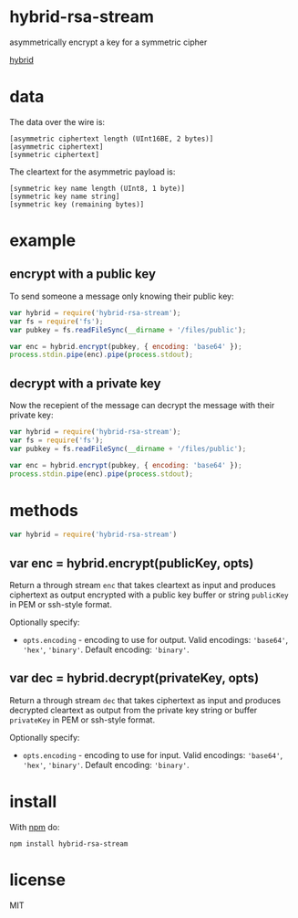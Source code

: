 # hybrid-rsa-stream

asymmetrically encrypt a key for a symmetric cipher

[hybrid](http://www.cs.rochester.edu/~brown/Crypto/assts/projects/hybrid/hybrid.html)

# data

The data over the wire is:

```
[asymmetric ciphertext length (UInt16BE, 2 bytes)]
[asymmetric ciphertext]
[symmetric ciphertext]
```

The cleartext for the asymmetric payload is:

```
[symmetric key name length (UInt8, 1 byte)]
[symmetric key name string]
[symmetric key (remaining bytes)]
```

# example

## encrypt with a public key

To send someone a message only knowing their public key:

``` js
var hybrid = require('hybrid-rsa-stream');
var fs = require('fs');
var pubkey = fs.readFileSync(__dirname + '/files/public');

var enc = hybrid.encrypt(pubkey, { encoding: 'base64' });
process.stdin.pipe(enc).pipe(process.stdout);
```

## decrypt with a private key

Now the recepient of the message can decrypt the message with their private
key:

``` js
var hybrid = require('hybrid-rsa-stream');
var fs = require('fs');
var pubkey = fs.readFileSync(__dirname + '/files/public');

var enc = hybrid.encrypt(pubkey, { encoding: 'base64' });
process.stdin.pipe(enc).pipe(process.stdout);
```

# methods

``` js
var hybrid = require('hybrid-rsa-stream')
```

## var enc = hybrid.encrypt(publicKey, opts)

Return a through stream `enc` that takes cleartext as input and produces
ciphertext as output encrypted with a public key buffer or string `publicKey` in
PEM or ssh-style format.

Optionally specify:

* `opts.encoding` - encoding to use for output. Valid encodings: `'base64'`,
`'hex'`, `'binary'`. Default encoding: `'binary'`.

## var dec = hybrid.decrypt(privateKey, opts)

Return a through stream `dec` that takes ciphertext as input and produces
decrypted cleartext as output from the private key string or buffer `privateKey`
in PEM or ssh-style format.

Optionally specify:

* `opts.encoding` - encoding to use for input. Valid encodings: `'base64'`,
`'hex'`, `'binary'`. Default encoding: `'binary'`.

# install

With [npm](https://npmjs.org) do:

```
npm install hybrid-rsa-stream
```

# license

MIT
